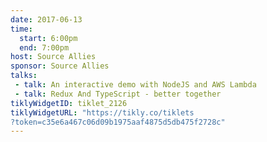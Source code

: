 ```yaml
---
date: 2017-06-13
time:
  start: 6:00pm
  end: 7:00pm
host: Source Allies
sponsor: Source Allies
talks:
 - talk: An interactive demo with NodeJS and AWS Lambda
 - talk: Redux And TypeScript - better together
tiklyWidgetID: tiklet_2126
tiklyWidgetURL: "https://tikly.co/tiklets
?token=c35e6a467c06d09b1975aaf4875d5db475f2728c"
---
```


